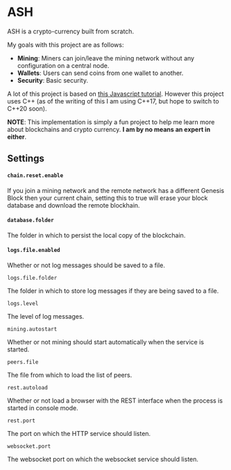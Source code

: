 # ASH

ASH is a crypto-currency built from scratch. 

My goals with this project are as follows:

* **Mining**: Miners can join/leave the mining network without any configuration on a central node.
* **Wallets**: Users can send coins from one wallet to another.
* **Security**: Basic security.

A lot of this project is based on [this Javascript tutorial](https://lhartikk.github.io/jekyll/update/2017/07/15/chapter0.html). However this project uses C++ (as of the writing of this I am using C++17, but hope to switch to C++20 soon).

**NOTE**: This implementation is simply a fun project to help me learn more about blockchains and crypto currency. **I am by no means an expert in either**. 

## Settings

#### `chain.reset.enable`
If you join a mining network and the remote network has a different Genesis Block then your current chain, setting this to true will erase your block database and download the remote blockhain.

#### `database.folder`
The folder in which to persist the local copy of the blockchain.

#### `logs.file.enabled`

Whether or not log messages should be saved to a file.

`logs.file.folder`

The folder in which to store log messages if they are being saved to a file.

`logs.level`

The level of log messages.

`mining.autostart`

Whether or not mining should start automatically when the service is started.

`peers.file`

The file from which to load the list of peers.

`rest.autoload`

Whether or not load a browser with the REST interface when the process is started in console mode.

`rest.port`

The port on which the HTTP service should listen.

`websocket.port`

The websocket port on which the websocket service should listen.